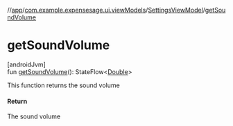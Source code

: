 //[app](../../../index.md)/[com.example.expensesage.ui.viewModels](../index.md)/[SettingsViewModel](index.md)/[getSoundVolume](get-sound-volume.md)

# getSoundVolume

[androidJvm]\
fun [getSoundVolume](get-sound-volume.md)(): StateFlow&lt;[Double](https://kotlinlang.org/api/latest/jvm/stdlib/kotlin/-double/index.html)&gt;

This function returns the sound volume

#### Return

The sound volume
